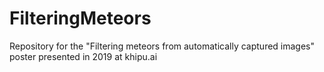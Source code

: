 # FilteringMeteors
Repository for the "Filtering meteors from automatically captured images" poster presented in 2019 at khipu.ai
